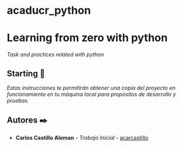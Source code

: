 # acaducr_python

# Learning from zero with python

_Task and practices related with python_

## Starting 🚀

_Estas instrucciones te permitirán obtener una copia del proyecto en funcionamiento en tu máquina local para propósitos de desarrollo y pruebas._

## Autores ✒️


* **Carlos Castillo Aleman** - *Trabajo Inicial* - [acarcastillo](https://github.com/acarcastillo)
